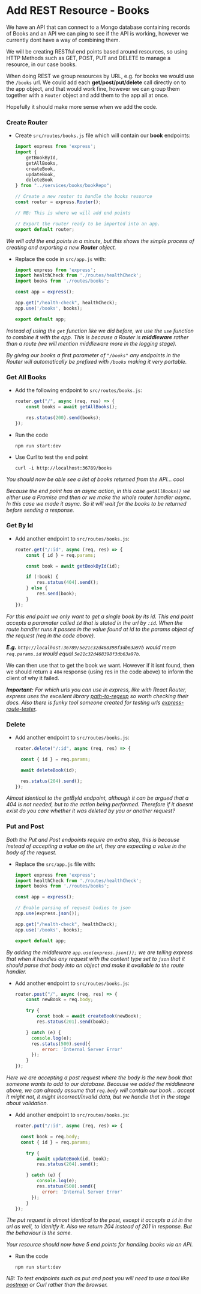 # Add REST Resource - Books

We have an API that can connect to a Mongo database containing records of Books and an API we can ping to see if the API is working, however we currently dont have a way of combining them.

We will be creating RESTful end points based around resources, so using HTTP Methods such as GET, POST, PUT and DELETE to manage a resource, in our case books.

When doing REST we group resources by URL, e.g. for books we would use the `/books` url. We could add each **get/post/put/delete** call directly on to the app object, and that would work fine, however we can group them together with a `Router` object and add them to the app all at once.

Hopefully it should make more sense when we add the code.

### Create Router

- Create `src/routes/books.js` file which will contain our **book** endpoints:
  ```js
  import express from 'express';
  import {
      getBookById,
      getAllBooks,
      createBook,
      updateBook,
      deleteBook
  } from "../services/books/bookRepo";

  // Create a new router to handle the books resource
  const router = express.Router();

  // NB: This is where we will add end points

  // Export the router ready to be imported into an app.
  export default router;
  ```

*We will add the end points in a minute, but this shows the simple process of creating and exporting a new **Router** object.*

- Replace the code in `src/app.js` with:
  ```js
  import express from 'express';
  import healthCheck from './routes/healthCheck';
  import books from './routes/books';

  const app = express();

  app.get("/health-check", healthCheck);
  app.use('/books', books);

  export default app;
  ```

*Instead of using the `get` function like we did before, we use the `use` function to combine it with the app. This is because a Router is **middleware** rather than a route (we will mention middleware more in the logging stage).*

*By giving our books a first parameter of `"/books"` any endpoints in the Router will automatically be prefixed with `/books` making it very portable.*

### Get All Books

- Add the following endpoint to `src/routes/books.js`:
  ```js
  router.get("/", async (req, res) => {
      const books = await getAllBooks();

      res.status(200).send(books);
  });
  ```

- Run the code
  ```
  npm run start:dev
  ```

- Use Curl to test the end point
  ```
  curl -i http://localhost:36789/books
  ```

*You should now be able see a list of books returned from the API... cool*

*Because the end point has an async action, in this case `getAllBooks()` we either use a Promise and then or we make the whole router handler async. In this case we made it async. So it will wait for the books to be returned before sending a response.*

### Get By Id

- Add another endpoint to `src/routes/books.js`:
  ```js
  router.get("/:id", async (req, res) => {
      const { id } = req.params;

      const book = await getBookById(id);

      if (!book) {
          res.status(404).send();
      } else {
          res.send(book);
      }
  });
  ```

*For this end point we only want to get a single book by its id. This end point accepts a paramater called `id` that is stated in the url by `:id`. When the route handler runs it passes in the value found at id to the params object of the request (req in the code above).*

***E.g.** `http://localhost:36789/5e21c32d468398f3db63a97b` would mean `req.params.id` would equal `5e21c32d468398f3db63a97b`.*

We can then use that to get the book we want. However if it isnt found, then we should return a `404` response (using res in the code above) to inform the client of why it failed.

***Important:** For which urls you can use in express, like with React Router, express uses the excellent library [path-to-regexp](https://www.npmjs.com/package/path-to-regexp) so worth checking their docs. Also there is funky tool someone created for testing urls [express-route-tester](http://forbeslindesay.github.io/express-route-tester/).*

### Delete

- Add another endpoint to `src/routes/books.js`:
  ```js
  router.delete("/:id", async (req, res) => {

  	const { id } = req.params;

  	await deleteBook(id);

  	res.status(204).send();
  });
  ```

*Almost identical to the getById endpoint, although it can be argued that a 404 is not needed, but to the action being performed. Therefore if it doesnt exist do you care whether it was deleted by you or another request?*

### Put and Post

*Both the Put and Post endpoints require an extra step, this is because instead of accepting a value on the url, they are expecting a value in the body of the request.*

- Replace the `src/app.js` file with:
  ```js
  import express from 'express';
  import healthCheck from './routes/healthCheck';
  import books from './routes/books';

  const app = express();

  // Enable parsing of request bodies to json
  app.use(express.json());

  app.get("/health-check", healthCheck);
  app.use('/books', books);

  export default app;
  ```

*By adding the middleware `app.use(express.json());` we are telling express that when it handles any request with the content type set to `json` that it should parse that body into an object and make it available to the route handler.*

- Add another endpoint to `src/routes/books.js`:
  ```js
  router.post("/", async (req, res) => {
      const newBook = req.body;

      try {
          const book = await createBook(newBook);
          res.status(201).send(book);

      } catch (e) {
        console.log(e);
        res.status(500).send({
            error: 'Internal Server Error'
        });
      }
  });
  ```

*Here we are accepting a post request where the body is the new book that someone wants to add to our database. Because we added the middleware above, we can already assume that `req.body` will contain our book... accept it might not, it might incorrect/invalid data, but we handle that in the stage about validation.*

- Add another endpoint to `src/routes/books.js`:
  ```js
  router.put("/:id", async (req, res) => {

  	const book = req.body;
  	const { id } = req.params;

      try {
          await updateBook(id, book);
          res.status(204).send();

      } catch (e) {
          console.log(e);
          res.status(500).send({
            error: 'Internal Server Error'
        });
      }
  });
  ```

*The put request is almost identical to the post, except it accepts a `id` in the url as well, to idenitfy it. Also we return 204 instead of 201 in response. But the behaviour is the same.*

*Your resource should now have 5 end points for handling books via an API.*

- Run the code
  ```
  npm run start:dev
  ```

*NB: To test endpoints such as put and post you will need to use a tool like [postman](https://www.getpostman.com/) or Curl rather than the browser.*

